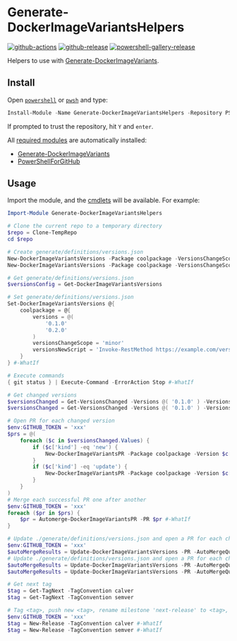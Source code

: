 # Generate-DockerImageVariantsHelpers

[![github-actions](https://github.com/theohbrothers/Generate-DockerImageVariantsHelpers/actions/workflows/ci-master-pr.yml/badge.svg?branch=master)](https://github.com/theohbrothers/Generate-DockerImageVariantsHelpers/actions/workflows/ci-master-pr.yml)
[![github-release](https://img.shields.io/github/v/release/theohbrothers/Generate-DockerImageVariantsHelpers?style=flat-square)](https://github.com/theohbrothers/Generate-DockerImageVariantsHelpers/releases/)
[![powershell-gallery-release](https://img.shields.io/powershellgallery/v/Generate-DockerImageVariantsHelpers?logo=powershell&logoColor=white&label=PSGallery&labelColor=&style=flat-square)](https://www.powershellgallery.com/packages/Generate-DockerImageVariantsHelpers/)

Helpers to use with [Generate-DockerImageVariants](https://github.com/theohbrothers/Generate-DockerImageVariants).

## Install

Open [`powershell`](https://docs.microsoft.com/en-us/powershell/scripting/windows-powershell/install/installing-windows-powershell?view=powershell-5.1) or [`pwsh`](https://github.com/powershell/powershell#-powershell) and type:

```powershell
Install-Module -Name Generate-DockerImageVariantsHelpers -Repository PSGallery -Scope CurrentUser -Verbose
```

If prompted to trust the repository, hit `Y` and `enter`.

All [required modules](src/Generate-DockerImageVariantsHelpers/Generate-DockerImageVariantsHelpers.psd1) are automatically installed:

- [Generate-DockerImageVariants](https://www.powershellgallery.com/packages/Generate-DockerImageVariants/)
- [PowerShellForGitHub](https://www.powershellgallery.com/packages/PowerShellForGitHub)

## Usage

Import the module, and the [cmdlets](src/Generate-DockerImageVariantsHelpers/public) will be available. For example:

```powershell
Import-Module Generate-DockerImageVariantsHelpers

# Clone the current repo to a temporary directory
$repo = Clone-TempRepo
cd $repo

# Create generate/definitions/versions.json
New-DockerImageVariantsVersions -Package coolpackage -VersionsChangeScope minor -VersionsNewScript { Invoke-RestMethod https://example.com/versions.json } #-Whatif
New-DockerImageVariantsVersions -Package coolpackage -VersionsChangeScope patch -VersionsNewScript { Invoke-RestMethod https://example.com/versions.json } #-Whatif

# Get generate/definitions/versions.json
$versionsConfig = Get-DockerImageVariantsVersions

# Set generate/definitions/versions.json
Set-DockerImageVariantsVersions @{
    coolpackage = @{
        versions = @(
            '0.1.0'
            '0.2.0'
        )
        versionsChangeScope = 'minor'
        versionsNewScript = 'Invoke-RestMethod https://example.com/versions.json'
    }
} #-WhatIf

# Execute commands
{ git status } | Execute-Command -ErrorAction Stop #-WhatIf

# Get changed versions
$versionsChanged = Get-VersionsChanged -Versions @( '0.1.0' ) -VersionsNew @( '0.1.1', '0.2.0' ) -ChangeScope patch -AsObject
$versionsChanged = Get-VersionsChanged -Versions @( '0.1.0' ) -VersionsNew @( '0.1.1', '0.2.0' ) -ChangeScope minor -AsObject

# Open PR for each changed version
$env:GITHUB_TOKEN = 'xxx'
$prs = @(
    foreach ($c in $versionsChanged.Values) {
        if ($c['kind'] -eq 'new') {
            New-DockerImageVariantsPR -Package coolpackage -Version $c['to'] -Verb add #-WhatIf
        }
        if ($c['kind'] -eq 'update') {
            New-DockerImageVariantsPR -Package coolpackage -Version $c['from'] -VersionNew $c['to'] -Verb update #-WhatIf
        }
    }
)
# Merge each successful PR one after another
$env:GITHUB_TOKEN = 'xxx'
foreach ($pr in $prs) {
    $pr = Automerge-DockerImageVariantsPR -PR $pr #-WhatIf
}

# Update ./generate/definitions/versions.json and open a PR for each changed version, and merge successful PRs one after another (to prevent merge conflicts)
$env:GITHUB_TOKEN = 'xxx'
$autoMergeResults = Update-DockerImageVariantsVersions -PR -AutoMergeQueue #-WhatIf
# Update ./generate/definitions/versions.json and open a PR for each changed version, and merge successful PRs one after another (to prevent merge conflicts), and create a tagged release and close milestone
$autoMergeResults = Update-DockerImageVariantsVersions -PR -AutoMergeQueue -AutoRelease -AutoReleaseTagConvention calver #-WhatIf
$autoMergeResults = Update-DockerImageVariantsVersions -PR -AutoMergeQueue -AutoRelease -AutoReleaseTagConvention semver #-WhatIf

# Get next tag
$tag = Get-TagNext -TagConvention calver
$tag = Get-TagNext -TagConvention semver

# Tag <tag>, push new <tag>, rename milestone 'next-release' to <tag>, and close milestone
$env:GITHUB_TOKEN = 'xxx'
$tag = New-Release -TagConvention calver #-WhatIf
$tag = New-Release -TagConvention semver #-WhatIf
```
